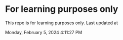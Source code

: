 # For learning purposes only
This repo is for learning purposes only.
Last updated at

Monday, February 5, 2024 4:11:27 PM

